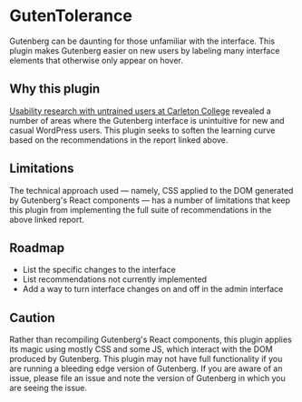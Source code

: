 # GutenTolerance

Gutenberg can be daunting for those unfamiliar with the interface. This plugin makes Gutenberg easier on new users by labeling many interface elements that otherwise only appear on hover.

## Why this plugin

[Usability research with untrained users at Carleton College](https://docs.google.com/document/d/1OJKCAz-W3apnXub7X4hwljVTRtfsqhairAefqXUroAU/edit?usp=sharing) revealed a number of areas where the Gutenberg interface is unintuitive for new and casual WordPress users. This plugin seeks to soften the learning curve based on the recommendations in the report linked above. 

## Limitations

The technical approach used — namely, CSS applied to the DOM generated by Gutenberg's React components — has a number of limitations that keep this plugin from implementing the full suite of recommendations in the above linked report.

## Roadmap

* List the specific changes to the interface
* List recommendations not currently implemented
* Add a way to turn interface changes on and off in the admin interface

## Caution

Rather than recompiling Gutenberg's React components, this plugin applies its magic using mostly CSS and some JS, which interact with the DOM produced by Gutenberg. This plugin may not have full functionality if you are running a bleeding edge version of Gutenberg. If you are aware of an issue, please file an issue and note the version of Gutenberg in which you are seeing the issue.
